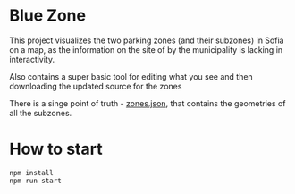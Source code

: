 # Blue Zone

This project visualizes the two parking zones (and their subzones) in Sofia on a map, as the information on the site of by the municipality is lacking in interactivity.

Also contains a super basic tool for editing what you see and then downloading the updated source for the zones 

There is a singe point of truth - [zones.json](./src/zones.json), that contains the geometries of all the subzones.

# How to start
```
npm install
npm run start
```

